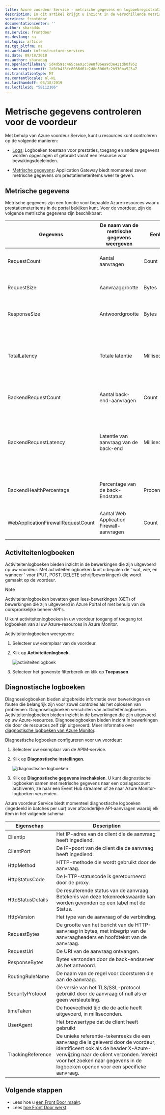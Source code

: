 ```yaml
---
title: Azure voordeur Service - metrische gegevens en logboekregistratie | Microsoft Docs
description: In dit artikel krijgt u inzicht in de verschillende metrische gegevens en Logboeken openen die ondersteuning biedt voor Azure voordeur Service
services: frontdoor
documentationcenter: ''
author: sharad4u
ms.service: frontdoor
ms.devlang: na
ms.topic: article
ms.tgt_pltfrm: na
ms.workload: infrastructure-services
ms.date: 09/18/2018
ms.author: sharadag
ms.openlocfilehash: 5d4d591c465cae91c59e8f86ea9d3e421db0f952
ms.sourcegitcommit: 2d0fb4f3fc8086d61e2d8e506d5c2b930ba525a7
ms.translationtype: MT
ms.contentlocale: nl-NL
ms.lasthandoff: 03/18/2019
ms.locfileid: "58112106"
---
```

# <a name="monitoring-metrics-for-front-door"></a>Metrische gegevens controleren voor de voordeur

Met behulp van Azure voordeur Service, kunt u resources kunt controleren op de volgende manieren:
* [Logs](#diagnostic-logging): Logboeken toestaan voor prestaties, toegang en andere gegevens worden opgeslagen of gebruikt vanaf een resource voor bewakingsdoeleinden.

* [Metrische gegevens](#metrics): Application Gateway biedt momenteel zeven metrische gegevens om prestatiemeteritems weer te geven.

## <a name="metrics"></a>Metrische gegevens

Metrische gegevens zijn een functie voor bepaalde Azure-resources waar u prestatiemeteritems in de portal bekijken kunt. Voor de voordeur, zijn de volgende metrische gegevens zijn beschikbaar:

| Gegevens | De naam van de metrische gegevens weergeven | Eenheid | Dimensies | Description |
| --- | --- | --- | --- | --- |
| RequestCount | Aantal aanvragen | Count | HttpStatus</br>HttpStatusGroup</br>ClientRegion</br>ClientCountry | Het aantal aanvragen van clients geleverd door de voordeur.  |
| RequestSize | Aanvraaggrootte | Bytes | HttpStatus</br>HttpStatusGroup</br>ClientRegion</br>ClientCountry | Het aantal bytes dat als aanvragen van clients naar de voordeur worden verzonden. |
| ResponseSize | Antwoordgrootte | Bytes | HttpStatus</br>HttpStatusGroup</br>ClientRegion</br>ClientCountry | Het aantal bytes dat als antwoorden vanaf de voordeur aan clients worden verzonden. |
| TotalLatency | Totale latentie | Milliseconden | HttpStatus</br>HttpStatusGroup</br>ClientRegion</br>ClientCountry | De tijd die wordt berekend op basis van wanneer de clientaanvraag is ontvangen door voordeur totdat de client de laatste byte van de reactie van de voordeur bevestigd. |
| BackendRequestCount | Aantal back-end-aanvragen | Count | HttpStatus</br>HttpStatusGroup</br>Back-end | Het aantal aanvragen dat is verzonden vanaf de voordeur back-ends. |
| BackendRequestLatency | Latentie van aanvraag van de back-end | Milliseconden | Back-end | De tijd die wordt berekend op basis van wanneer de aanvraag is verzonden door de voordeur naar de back-end totdat de voordeur de laatste byte van de reactie ontvangen van de back-end. |
| BackendHealthPercentage | Percentage van de back-Endstatus | Procent | Back-end</br>BackendPool | Het percentage van geslaagde statusrapporten tests vanaf de voordeur back-ends. |
| WebApplicationFirewallRequestCount | Aantal Web Application Firewall-aanvragen | Count | PolicyName</br>RuleName</br>Bewerking | Het aantal aanvragen van clients verwerkt door de laag voor Toepassingsbeveiliging van voordeur. |

## <a name="activity-log"></a>Activiteitenlogboeken

Activiteitenlogboeken bieden inzicht in de bewerkingen die zijn uitgevoerd op uw voordeur. Met activiteitenlogboeken kunt u bepalen de ' wat, wie, en wanneer ' voor (PUT, POST, DELETE schrijfbewerkingen) die wordt gemaakt op de voordeur.

> [!NOTE]
> Activiteitenlogboeken bevatten geen lees-bewerkingen (GET) of bewerkingen die zijn uitgevoerd in Azure Portal of met behulp van de oorspronkelijke beheer-API's.

U kunt activiteitenlogboeken in uw voordeur toegang of toegang tot logboeken van al uw Azure-resources in Azure Monitor. 

Activiteitenlogboeken weergeven:

1. Selecteer uw exemplaar van de voordeur.
2. Klik op **Activiteitenlogboek**.

    ![activiteitenlogboek](./media/front-door-diagnostics/activity-log.png)

3. Selecteer het gewenste filterbereik en klik op **Toepassen**.

## <a name="diagnostic-logging"></a>Diagnostische logboeken
Diagnoselogboeken bieden uitgebreide informatie over bewerkingen en fouten die belangrijk zijn voor zowel controles als het oplossen van problemen. Diagnoselogboeken verschillen van activiteitenlogboeken. Activiteitenlogboeken bieden inzicht in de bewerkingen die zijn uitgevoerd op uw Azure-resources. Diagnoselogboeken bieden inzicht in bewerkingen die door de resources zelf zijn uitgevoerd. Meer informatie over [diagnostische logboeken van Azure Monitor](../azure-monitor/platform/diagnostic-logs-overview.md). 

Diagnostische logboeken configureren voor uw voordeur:

1. Selecteer uw exemplaar van de APIM-service.
2. Klik op **Diagnostische instellingen**.

    ![diagnostische logboeken](./media/front-door-diagnostics/diagnostic-log.png)

3. Klik op **Diagnostische gegevens inschakelen**. U kunt diagnostische logboeken samen met metrische gegevens naar een opslagaccount archiveren, ze naar een Event Hub streamen of ze naar Azure Monitor-logboeken verzenden. 

Azure voordeur Service biedt momenteel diagnostische logboeken (ingedeeld in batches per uur) over afzonderlijke API-aanvragen waarbij elk item in het volgende schema:

| Eigenschap  | Description |
| ------------- | ------------- |
| ClientIp | Het IP-adres van de client die de aanvraag heeft ingediend. |
| ClientPort | De IP-poort van de client die de aanvraag heeft ingediend. |
| HttpMethod | HTTP-methode die wordt gebruikt door de aanvraag. |
| HttpStatusCode | De HTTP-statuscode is geretourneerd door de proxy. |
| HttpStatusDetails | De resulterende status van de aanvraag. Betekenis van deze tekenreekswaarde kan worden gevonden op een tabel met de Status. |
| HttpVersion | Het type van de aanvraag of de verbinding. |
| RequestBytes | De grootte van het bericht van de HTTP-aanvraag in bytes, met inbegrip van de aanvraagheaders en hoofdtekst van de aanvraag. |
| RequestUri | De URI van de aanvraag ontvangen. |
| ResponseBytes | Bytes verzonden door de back-endserver als het antwoord.  |
| RoutingRuleName | De naam van de regel voor doorsturen die aan de aanvraag. |
| SecurityProtocol | De versie van het TLS/SSL-protocol gebruikt door de aanvraag of null als er geen versleuteling. |
| timeTaken | De hoeveelheid tijd die de actie heeft uitgevoerd, in milliseconden. |
| UserAgent | Het browsertype dat de client heeft gebruikt |
| TrackingReference | De unieke referentie-tekenreeks die een aanvraag die is geleverd door de voordeur, identificeert ook als de header X-Azure-verwijzing naar de client verzonden. Vereist voor het zoeken naar gegevens in de logboeken openen voor een specifieke aanvraag. |

## <a name="next-steps"></a>Volgende stappen

- Lees hoe u [een Front Door maakt](quickstart-create-front-door.md).
- Lees [hoe Front Door werkt](front-door-routing-architecture.md).
